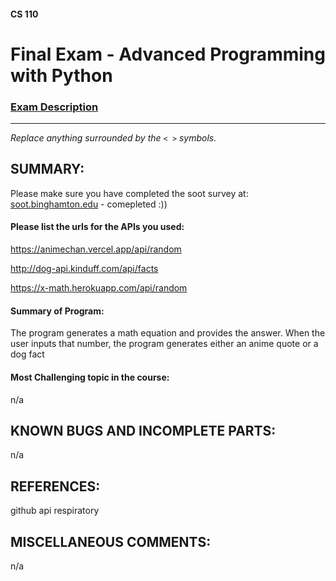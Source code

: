 #### CS 110
# Final Exam - Advanced Programming with Python

### [Exam Description](https://docs.google.com/document/d/1FI-WV95nSTK1JMg5j5sKhxcbl46DPVPkBrxC3FMo45g/edit?usp=sharing)

***

_Replace anything surrounded by the `< >` symbols._

## SUMMARY:
Please make sure you have completed the soot survey at:
    [soot.binghamton.edu](https://soot.binghamton.edu) - comepleted :))

#### Please list the urls for the APIs you used:

https://animechan.vercel.app/api/random

http://dog-api.kinduff.com/api/facts

https://x-math.herokuapp.com/api/random

#### Summary of Program:
The program generates a math equation and provides the answer. When the user inputs that number, the program generates either an anime quote or a dog fact

#### Most Challenging topic in the course:
n/a 

## KNOWN BUGS AND INCOMPLETE PARTS:
 n/a
## REFERENCES:
 github api respiratory

## MISCELLANEOUS COMMENTS:
 n/a
